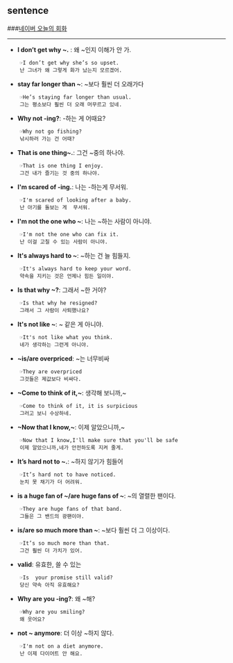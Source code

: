 ## sentence
###[네이버 오늘의 회화](http://m.wordbook.naver.com/endic/today/conversation.nhn)
- - -
+ **I don’t get why ~.** : 왜 ~인지 이해가 안 가.
~~~~
    ☞I don’t get why she’s so upset.
    난 그녀가 왜 그렇게 화가 났는지 모르겠어.
~~~~

+ **stay far longer than ~**: ~보다 훨씬 더 오래가다
~~~~
    ☞He’s staying far longer than usual.
    그는 평소보다 훨씬 더 오래 머무르고 있네.
~~~~

+ **Why not -ing?**: -하는 게 어때요?
~~~~
    ☞Why not go fishing?
    낚시하러 가는 건 어때?
~~~~

+ **That is one thing~.**: 그건 ~중의 하나야.
~~~~
    ☞That is one thing I enjoy.
    그건 내가 즐기는 것 중의 하나야.
~~~~

+ **I'm scared of -ing.**: 나는 -하는게 무서워.
~~~~
    ☞I'm scared of looking after a baby.
    난 아기를 돌보는 게  무서워.
~~~~

+ **I'm not the one who ~**: 나는 ~하는 사람이 아니야.
~~~~
    ☞I'm not the one who can fix it.
    난 이걸 고칠 수 있는 사람이 아니야.
~~~~

+ **It's always hard to ~**: ~하는 건 늘 힘들지.
~~~~
    ☞It's always hard to keep your word.
    약속을 지키는 것은 언제나 힘든 일이야.
~~~~

+ **Is that why ~?**: 그래서 ~한 거야?
~~~~    
    ☞Is that why he resigned?
    그래서 그 사람이 사퇴했나요?
~~~~

+ **It's not like ~**: ~ 같은 게 아니야.
~~~~
    ☞It's not like what you think.
    네가 생각하는 그런게 아니야.
~~~~

+ **~is/are overpriced**: ~는 너무비싸
~~~~
    ☞They are overpriced
    그것들은 제값보다 비싸다.
~~~~

+ **~Come to think of it,~**: 생각해 보니까,~
~~~~
    ☞Come to think of it, it is surpicious
    그러고 보니 수상하네.
~~~~

+ **~Now that I know,~**: 이제 알았으니까,~
~~~~
    ☞Now that I know,I'll make sure that you'll be safe
    이제 알았으니까,네가 안전하도록 지켜 줄게.
~~~~

+ **It’s hard not to ~.**: ~하지 않기가 힘들어
~~~~
    ☞It’s hard not to have noticed.
    눈치 못 채기가 더 어려워.
~~~~

+ **is a huge fan of ~/are huge fans of ~**: ~의 열렬한 팬이다.
~~~~
    ☞They are huge fans of that band.
    그들은 그 밴드의 광팬이야.
~~~~

+ **is/are so much more than ~**: ~보다 훨씬 더 그 이상이다.
~~~~
    ☞It’s so much more than that.
    그건 훨씬 더 가치가 있어.
~~~~

+ **valid**: 유효한, 쓸 수 있는
~~~~
    ☞Is  your promise still valid?
    당신 약속 아직 유효해요?
~~~~

+ **Why are you -ing?**: 왜 ~해?
~~~~
    ☞Why are you smiling?
    왜 웃어요?
~~~~

+ **not ~ anymore**: 더 이상 ~하지 않다.
~~~~
    ☞I'm not on a diet anymore.
    난 이제 다이어트 안 해요.
~~~~

